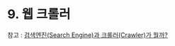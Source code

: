 # 9. 웹 크롤러

참고 : [검색엔진(Search Engine)과 크롤러(Crawler)가 뭘까?](https://velog.io/@wjdals189/%EA%B2%80%EC%83%89%EC%97%94%EC%A7%84Search-Engine%EA%B3%BC-%ED%81%AC%EB%A1%A4%EB%9F%ACCrawler#%EC%97%AC%EA%B8%B0%EC%84%9C-%ED%81%AC%EB%A1%A4%EB%9F%AC%EA%B0%80-%EC%96%B4%EB%96%A4-%EC%9D%BC%EC%9D%84-%ED%95%98%EB%8A%94%EC%A7%80-%EC%A0%9C%EB%8C%80%EB%A1%9C-%EC%95%8C%EA%B3%A0-%EC%8B%B6%EC%96%B4%EC%A1%8C%EB%8B%A4)
